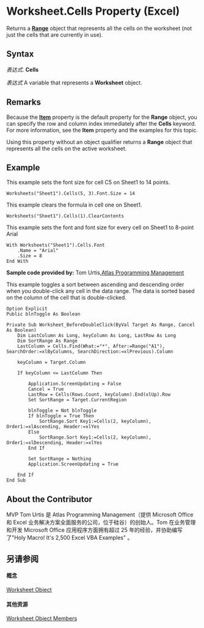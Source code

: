 
# Worksheet.Cells Property (Excel)

Returns a  **[Range](b8207778-0dcc-4570-1234-f130532cc8cd.md)** object that represents all the cells on the worksheet (not just the cells that are currently in use).


## Syntax

 _表达式_. **Cells**

 _表达式_ A variable that represents a **Worksheet** object.


## Remarks

Because the  **[Item](f7d40273-5069-8a9d-14ee-19df225f864c.md)** property is the default property for the **Range** object, you can specify the row and column index immediately after the **Cells** keyword. For more information, see the **Item** property and the examples for this topic.

Using this property without an object qualifier returns a  **Range** object that represents all the cells on the active worksheet.


## Example

This example sets the font size for cell C5 on Sheet1 to 14 points.


```
Worksheets("Sheet1").Cells(5, 3).Font.Size = 14
```

This example clears the formula in cell one on Sheet1.




```
Worksheets("Sheet1").Cells(1).ClearContents
```

This example sets the font and font size for every cell on Sheet1 to 8-point Arial




```
With Worksheets("Sheet1").Cells.Font 
    .Name = "Arial" 
    .Size = 8 
End With
```

 **Sample code provided by:** Tom Urtis,[Atlas Programming Management](http://www.atlaspm.com/)

This example toggles a sort between ascending and descending order when you double-click any cell in the data range. The data is sorted based on the column of the cell that is double-clicked.




```
Option Explicit
Public blnToggle As Boolean

Private Sub Worksheet_BeforeDoubleClick(ByVal Target As Range, Cancel As Boolean)
    Dim LastColumn As Long, keyColumn As Long, LastRow As Long
    Dim SortRange As Range
    LastColumn = Cells.Find(What:="*", After:=Range("A1"), SearchOrder:=xlByColumns, SearchDirection:=xlPrevious).Column
    
    keyColumn = Target.Column
    
    If keyColumn <= LastColumn Then
    
        Application.ScreenUpdating = False
        Cancel = True
        LastRow = Cells(Rows.Count, keyColumn).End(xlUp).Row
        Set SortRange = Target.CurrentRegion
        
        blnToggle = Not blnToggle
        If blnToggle = True Then
            SortRange.Sort Key1:=Cells(2, keyColumn), Order1:=xlAscending, Header:=xlYes
        Else
            SortRange.Sort Key1:=Cells(2, keyColumn), Order1:=xlDescending, Header:=xlYes
        End If
    
        Set SortRange = Nothing
        Application.ScreenUpdating = True
        
    End If
End Sub
```


## About the Contributor
<a name="AboutContributor"> </a>

MVP Tom Urtis 是 Atlas Programming Management（提供 Microsoft Office 和 Excel 业务解决方案全面服务的公司，位于硅谷）的创始人。Tom 在业务管理和开发 Microsoft Office 应用程序方面拥有超过 25 年的经验，并协助编写了"Holy Macro! It's 2,500 Excel VBA Examples" 。


## 另请参阅
<a name="AboutContributor"> </a>


#### 概念


[Worksheet Object](182b705e-854a-81cc-a4b0-59b942de55ae.md)
#### 其他资源


[Worksheet Object Members](http://msdn.microsoft.com/library/f8c1afea-1a1c-f5e4-37e3-52c434c8c157%28Office.15%29.aspx)